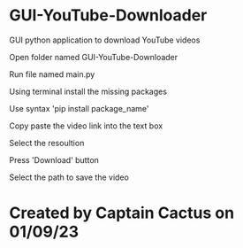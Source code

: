 # GUI-YouTube-Downloader
GUI python application to download YouTube videos

Open folder named GUI-YouTube-Downloader

Run file named main.py

Using terminal install the missing packages 

Use syntax 'pip install package_name'

Copy paste the video link into the text box

Select the resoultion

Press 'Download' button

Select the path to save the video

# Created by Captain Cactus on 01/09/23 
